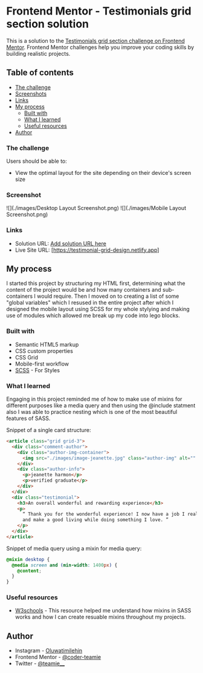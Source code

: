 # Frontend Mentor - Testimonials grid section solution

This is a solution to the [Testimonials grid section challenge on Frontend Mentor](https://www.frontendmentor.io/challenges/testimonials-grid-section-Nnw6J7Un7). Frontend Mentor challenges help you improve your coding skills by building realistic projects.

## Table of contents

- [The challenge](#the-challenge)
- [Screenshots](#screenshot)
- [Links](#links)
- [My process](#my-process)
  - [Built with](#built-with)
  - [What I learned](#what-i-learned)
  - [Useful resources](#useful-resources)
- [Author](#author)

### The challenge

Users should be able to:

- View the optimal layout for the site depending on their device's screen size

### Screenshot

![](./images/Desktop Layout Screenshot.png)
![](./images/Mobile Layout Screenshot.png)

### Links

- Solution URL: [Add solution URL here](https://your-solution-url.com)
- Live Site URL: [https://testimonial-grid-design.netlify.app]

## My process

I started this project by structuring my HTML first, determining what the content of the project would be and how many containers and sub-containers I would require.
Then I moved on to creating a list of some "global variables" which I resused in the entire project after which I designed the mobile layout using SCSS for my whole stylying and making use of modules which allowed me break up my code into lego blocks.

### Built with

- Semantic HTML5 markup
- CSS custom properties
- CSS Grid
- Mobile-first workflow
- [SCSS](https://sass-lang.com/) - For Styles

### What I learned

Engaging in this project reminded me of how to make use of mixins for different purposes like a media query and then using the @include statment also I was able to practice nesting which is one of the most beautiful features of SASS.

Snippet of a single card structure:

```html
<article class="grid grid-3">
  <div class="comment-author">
    <div class="author-img-container">
      <img src="./images/image-jeanette.jpg" class="author-img" alt="" />
    </div>
    <div class="author-info">
      <p>jeanette harmon</p>
      <p>verified graduate</p>
    </div>
  </div>
  <div class="testimonial">
    <h3>An overall wonderful and rewarding experience</h3>
    <p>
      “ Thank you for the wonderful experience! I now have a job I really enjoy,
      and make a good living while doing something I love. ”
    </p>
  </div>
</article>
```

Snippet of media query using a mixin for media query:

```scss
@mixin desktop {
  @media screen and (min-width: 1400px) {
    @content;
  }
}
```

### Useful resources

- [W3schools](https://www.w3schools.com/sass/sass_mixin_include.asp) - This resource helped me understand how mixins in SASS works and how I can create resuable mixins throughout my projects.

## Author

- Instagram - [Oluwatimilehin](https://www.instagram.com/_teamie_/)
- Frontend Mentor - [@coder-teamie](https://www.frontendmentor.io/profile/coder-teamie)
- Twitter - [@teamie\_\_](https://twitter.com/teamie__)
